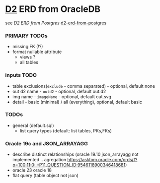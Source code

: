 # [D2](https://github.com/terrastruct/d2) ERD from OracleDB
  see _[D2](https://github.com/terrastruct/d2#related) ERD from Postgres_ [d2-erd-from-postgres](https://github.com/zekenie/d2-erd-from-postgres/)


### PRIMARY TODOs     
 - missing FK (!?)
 - format nullable attribute
     - views ?
     - all tables  
  
### inputs TODO 
 - table exclusions(`exclude` - comma separated) - optional, default none
 - out d2 name - `outd2` - optional, default out.d2
 - img name - `imageName` - optional, default out.svg
 - detail - basic (minimal) / all (everything), optional, default basic

### TODOs

 - general  (default.sql)
   - list query types (default: list tables, PKs,FKs)
 
### Oracle 19c and JSON_ARRAYAGG
 - describe  distinct   relationships (oracle 19.10 json_arrayagg not implemented .. agregation https://asktom.oracle.com/ords/f?p=100:11:0::::P11_QUESTION_ID:9546118900346418681)
 - oracle 23 oracle 18
 - flat query (table object not json)
